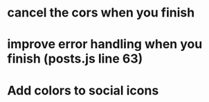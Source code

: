 <!-- # Test the fucking signin logout for Errors again. Remmember that the "Get current user function is in the auth action and reducer, because you need to establish if the user is authenticated and if the thing is loading. -->

<!-- # Do the "addLink" schema  -->

<!-- # Figure out how to make a responsive dropdown navbar for the filter -->

<!-- # Add the genre selector to the profile -->

<!-- # Display the list of applyed Adds in the profile. and how many users applied to your add -->

<!-- # inc the uploadimage componenent into the profile -->

<!-- # make delete buttons for skills and education -->

<!-- # make a filter for posts -->

<!-- # figure out how to make the profile images with different resolution fit -->

<!-- # make the filter component reusable -->

<!-- # Add proptypes to components -->

<!-- # try making the age update -->

# cancel the cors when you finish

# improve error handling when you finish (posts.js line 63)

<!-- # add a delete profile and user button -->

<!-- # make updating the profile and posts unavalible for other users -->

<!-- # users can make only one profile! -->

<!-- # add pagination -->

<!-- # Add Moment dates where needed -->

<!-- # "Applied" button has to stay after refresh -->

<!-- # "posts route (line 48) figure out how to return only the Applied for posts. check the mogoose documentation -->

# Add colors to social icons

<!-- # make "About" "contact" and "terms" pages -->
